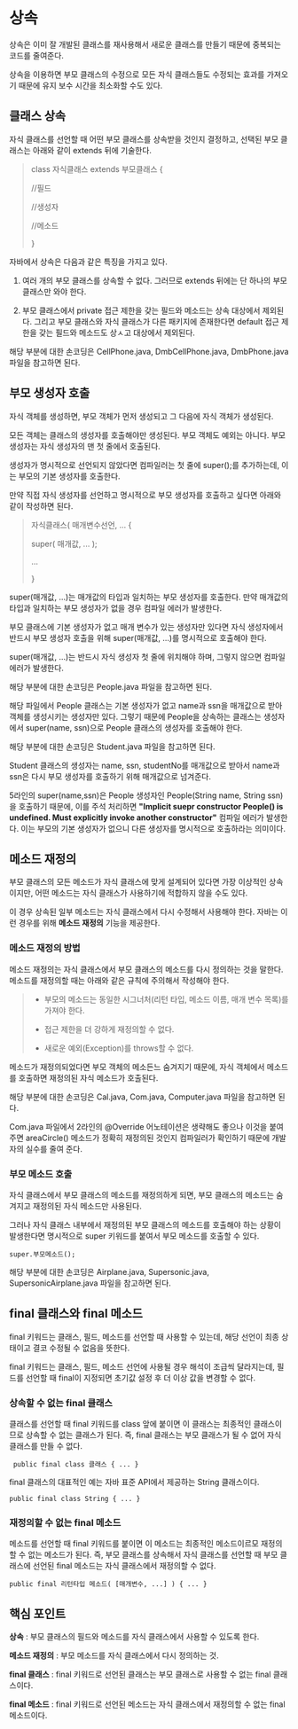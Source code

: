 # 상속
상속은 이미 잘 개발된 클래스를 재사용해서 새로운 클래스를 만들기 때문에 중복되는 코드를 줄여준다.

상속을 이용하면 부모 클래스의 수정으로 모든 자식 클래스들도 수정되는 효과를 가져오기 때문에 유지 보수 시간을 최소화할 수도 있다.

## 클래스 상속
자식 클래스를 선언할 때 어떤 부모 클래스를 상속받을 것인지 결정하고, 선택된 부모 클래스는 아래와 같이 extends 뒤에 기술한다.

> class 자식클래스 extends 부모클래스 {
>
> //필드
>
> //생성자
>
> //메소드
>
> }

자바에서 상속은 다음과 같은 특징을 가지고 있다.

1. 여러 개의 부모 클래스를 상속할 수 없다. 그러므로 extends 뒤에는 단 하나의 부모 클래스만 와야 한다.

2. 부모 클래스에서 private 접근 제한을 갖는 필드와 메소드는 상속 대상에서 제외된다. 그리고 부모 클래스와 자식 클래스가 다른 패키지에 존재한다면 default 접근 제한을 갖는 필드와 메소드도 상ㅅ고 대상에서 제외된다.

해당 부분에 대한 손코딩은 CellPhone.java, DmbCellPhone.java, DmbPhone.java 파일을 참고하면 된다.

## 부모 생성자 호출
자식 객체를 생성하면, 부모 객체가 먼저 생성되고 그 다음에 자식 객체가 생성된다.

모든 객체는 클래스의 생성자를 호출해야만 생성된다. 부모 객체도 예외는 아니다. 부모 생성자는 자식 생성자의 맨 첫 줄에서 호출된다.

생성자가 명시적으로 선언되지 않았다면 컴파일러는 첫 줄에 super();를 추가하는데, 이는 부모의 기본 생성자를 호출한다.

만약 직접 자식 생성자를 선언하고 명시적으로 부모 생성자를 호출하고 싶다면 아래와 같이 작성하면 된다.

> 자식클래스( 매개변수선언, ...  {
>
>   super( 매개값, ... );
>
>   ...
>
> }

super(매개값, ...)는 매개값의 타입과 일치하는 부모 생성자를 호출한다. 만약 매개값의 타입과 일치하는 부모 생성자가 없을 경우 컴파일 에러가 발생한다.

부모 클래스에 기본 생성자가 없고 매개 변수가 있는 생성자만 있다면 자식 생성자에서 반드시 부모 생성자 호출을 위해 super(매개값, ...)를 명시적으로 호출해야 한다.

super(매개값, ...)는 반드시 자식 생성자 첫 줄에 위치해야 하며, 그렇지 않으면 컴파일 에러가 발생한다.

해당 부분에 대한 손코딩은 People.java 파일을 참고하면 된다.

해당 파일에서 People 클래스는 기본 생성자가 없고 name과 ssn을 매개값으로 받아 객체를 생성시키는 생성자만 있다. 그렇기 때문에 People을 상속하는 클래스는 생성자에서 super(name, ssn)으로 People 클래스의 생성자를 호출해야 한다.

해당 부분에 대한 손코딩은 Student.java 파일을 참고하면 된다.

Student 클래스의 생성자는 name, ssn, studentNo를 매개값으로 받아서 name과 ssn은 다시 부모 생성자를 호출하기 위해 매개값으로 넘겨준다.

5라인의 super(name,ssn)은 People 생성자인 People(String name, String ssn)을 호출하기 때문에, 이를 주석 처리하면 **"Implicit suepr constructor People() is undefined. Must explicitly invoke another constructor"** 컴파일 에러가 발생한다. 이는 부모의 기본 생성자가 없으니 다른 생성자를 명시적으로 호출하라는 의미이다. 

## 메소드 재정의
부모 클래스의 모든 메소드가 자식 클래스에 맞게 설계되어 있다면 가장 이상적인 상속이지만, 어떤 메소드는 자식 클래스가 사용하기에 적합하지 않을 수도 있다.

이 경우 상속된 일부 메소드는 자식 클래스에서 다시 수정해서 사용해야 한다. 자바는 이런 경우를 위해 **메소드 재정의** 기능을 제공한다.

### 메소드 재정의 방법
메소드 재정의는 자식 클래스에서 부모 클래스의 메소드를 다시 정의하는 것을 말한다. 메소드를 재정의할 때는 아래와 같은 규칙에 주의해서 작성해야 한다.

> - 부모의 메소드는 동일한 시그너처(리턴 타입, 메소드 이름, 매개 변수 목록)를 가져야 한다.
>
> - 접근 제한을 더 강하게 재정의할 수 없다.
>
> - 새로운 예외(Exception)를 throws할 수 없다.

메소드가 재정의되었다면 부모 객체의 메소든느 숨겨지기 때문에, 자식 객체에서 메소드를 호출하면 재정의된 자식 메소드가 호출된다.

해당 부분에 대한 손코딩은 Cal.java, Com.java, Computer.java 파일을 참고하면 된다.

Com.java 파일에서 2라인의 @Override 어노테이션은 생략해도 좋으나 이것을 붙여주면 areaCircle() 메소드가 정확히 재정의된 것인지 컴파일러가 확인하기 때문에 개발자의 실수를 줄여 준다.

### 부모 메소드 호출
자식 클래스에서 부모 클래스의 메소드를 재정의하게 되면, 부모 클래스의 메소드는 숨겨지고 재정의된 자식 메소드만 사용된다.

그러나 자식 클래스 내부에서 재정의된 부모 클래스의 메소드를 호출해야 하는 상황이 발생한다면 명시적으로 super 키워드를 붙여서 부모 메소드를 호출할 수 있다.

``super.부모메소드();``

해당 부분에 대한 손코딩은 Airplane.java, Supersonic.java, SupersonicAirplane.java 파일을 참고하면 된다.

## final 클래스와 final 메소드
final 키워드는 클래스, 필드, 메소드를 선언할 때 사용할 수 있는데, 해당 선언이 최종 상태이고 결코 수정될 수 없음을 뜻한다.

final 키워드는 클래스, 필드, 메소드 선언에 사용될 경우 해석이 조급씩 달라지는데, 필드를 선언할 때 final이 지정되면 초기값 설정 후 더 이상 값을 변경할 수 없다.

### 상속할 수 없는 final 클래스
클래스를 선언할 때 final 키워드를 class 앞에 붙이면 이 클래스는 최종적인 클래스이므로 상속할 수 없는 클래스가 된다. 즉, final 클래스는 부모 클래스가 될 수 없어 자식 클래스를 만들 수 없다.

`` public final class 클래스 { ... }``

final 클래스의 대표적인 예는 자바 표준 API에서 제공하는 String 클래스이다.

``public final class String { ... }``

### 재정의할 수 없는 final 메소드
메소드를 선언할 때 final 키워드를 붙이면 이 메소드는 최종적인 메소드이르모 재정의할 수 없는 메소드가 된다. 즉, 부모 클래스를 상속해서 자식 클래스를 선언할 때 부모 클래스에 선언된 final 메소드는 자식 클래스에서 재정의할 수 없다.

``public final 리턴타입 메소드( [매개변수, ...] ) { ... }``

## 핵심 포인트
**상속** : 부모 클래스의 필드와 메소드를 자식 클래스에서 사용할 수 있도록 한다.

**메소드 재정의** : 부모 메소드를 자식 클래스에서 다시 정의하는 것.

**final 클래스** : final 키워드로 선언된 클래스는 부모 클래스로 사용할 수 없는 final 클래스이다.

**final 메소드** : final 키워드로 선언된 메소드는 자식 클래스에서 재정의할 수 없는 final 메소드이다.
